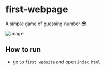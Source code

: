 # first-webpage
A simple game of guessing number 😎.

![image](https://github.com/sudovinay01/first-webpage/assets/54681400/cb501556-497f-4792-b321-cf9452e76000)


## How to run
- go to `first website` and open `index.html`

